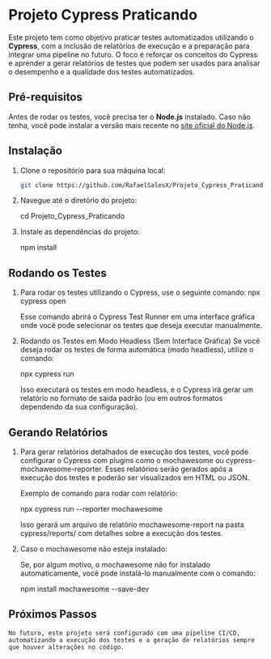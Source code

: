 # Projeto Cypress Praticando

Este projeto tem como objetivo praticar testes automatizados utilizando o **Cypress**, com a inclusão de relatórios de execução e a preparação para integrar uma pipeline no futuro. O foco é reforçar os conceitos do Cypress e aprender a gerar relatórios de testes que podem ser usados para analisar o desempenho e a qualidade dos testes automatizados.

## Pré-requisitos

Antes de rodar os testes, você precisa ter o **Node.js** instalado. Caso não tenha, você pode instalar a versão mais recente no [site oficial do Node.js](https://nodejs.org/).

## Instalação

1. Clone o repositório para sua máquina local:

   ```bash
   git clone https://github.com/RafaelSalesX/Projeto_Cypress_Praticando.git

2. Navegue até o diretório do projeto:

    cd Projeto_Cypress_Praticando

3. Instale as dependências do projeto:

    npm install


## Rodando os Testes

1. Para rodar os testes utilizando o Cypress, use o seguinte comando:
    npx cypress open

    Esse comando abrirá o Cypress Test Runner em uma interface gráfica onde você pode selecionar os testes que deseja executar manualmente.
    
2. Rodando os Testes em Modo Headless (Sem Interface Gráfica)
    Se você deseja rodar os testes de forma automática (modo headless), utilize o comando:

    npx cypress run

    Isso executará os testes em modo headless, e o Cypress irá gerar um relatório no formato de saída padrão (ou em outros formatos dependendo da sua configuração).


## Gerando Relatórios

1. Para gerar relatórios detalhados de execução dos testes, você pode configurar o Cypress com plugins como o mochawesome ou cypress-mochawesome-reporter. Esses relatórios serão gerados após a execução dos testes e poderão ser visualizados em HTML ou JSON.

    Exemplo de comando para rodar com relatório:

    npx cypress run --reporter mochawesome

    Isso gerará um arquivo de relatório mochawesome-report na pasta cypress/reports/ com detalhes sobre a execução dos testes.

2. Caso o mochawesome não esteja instalado:

    Se, por algum motivo, o mochawesome não for instalado automaticamente, você pode instalá-lo manualmente com o comando:

    npm install mochawesome --save-dev


## Próximos Passos

    No futuro, este projeto será configurado com uma pipeline CI/CD, automatizando a execução dos testes e a geração de relatórios sempre que houver alterações no código.